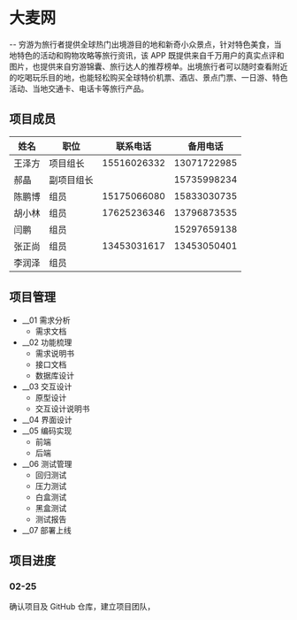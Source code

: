 # 大麦网

-- 穷游为旅行者提供全球热门出境游目的地和新奇小众景点，针对特色美食，当地特色的活动和购物攻略等旅行资讯，该 APP 既提供来自千万用户的真实点评和图片，也提供来自穷游锦囊、旅行达人的推荐榜单。出境旅行者可以随时查看附近的吃喝玩乐目的地，也能轻松购买全球特价机票、酒店、景点门票、一日游、特色活动、当地交通卡、电话卡等旅行产品。

## 项目成员

| 姓名   | 职位       | 联系电话    | 备用电话    |
| ------ | ---------- | ----------- | ----------- |
| 王泽方 | 项目组长   | 15516026332 | 13071722985 |
| 郝晶   | 副项目组长 |             | 15735998234 |
| 陈鹏博 | 组员       | 15175066080 | 15833030735 |
| 胡小林 | 组员       | 17625236346 | 13796873535 |
| 闫鹏   | 组员       |             | 15297659138 |
| 张正尚 | 组员       | 13453031617 | 13453050401 |
| 李润泽 | 组员       |             |             |

## 项目管理

-   \_\_01 需求分析
    -   需求文档
-   \_\_02 功能梳理
    -   需求说明书
    -   接口文档
    -   数据库设计
-   \_\_03 交互设计
    -   原型设计
    -   交互设计说明书
-   \_\_04 界面设计
-   \_\_05 编码实现
    -   前端
    -   后端
-   \_\_06 测试管理
    -   回归测试
    -   压力测试
    -   白盒测试
    -   黑盒测试
    -   测试报告
-   \_\_07 部署上线

## 项目进度

### 02-25

确认项目及 GitHub 仓库，建立项目团队，
